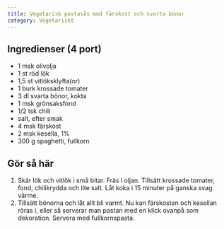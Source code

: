 ```yaml
---
title: Vegetarisk pastasås med färskost och svarta bönor
category: Vegetariskt
---
```


## Ingredienser (4 port)

- 1 msk olivolja
- 1 st röd lök
- 1,5 st vitlöksklyfta(or)
- 1 burk krossade tomater
- 3 dl svarta bönor, kokta
- 1 msk grönsaksfond
- 1/2 tsk chili
- salt, efter smak
- 4 msk färskost
- 2 msk kesella, 1%
- 300 g spaghetti, fullkorn

## Gör så här

1. Skär lök och vitlök i små bitar. Fräs i oljan. Tillsätt krossade tomater, fond, chilikrydda och lite salt. Låt koka i 15 minuter på ganska svag värme.
2. Tillsätt bönorna och låt allt bli varmt. Nu kan färskosten och kesellan röras i, eller så serverar man pastan med en klick ovanpå som dekoration. Servera med fullkornspasta.
